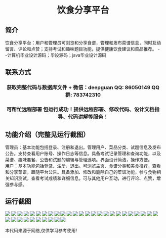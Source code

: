 <p><h1 align="center">饮食分享平台</h1></p>

## 简介
饮食分享平台：用户和管理员可浏览和分享食谱，管理和发布菜谱信息，同时互动留言、评论和点赞；支持考试和趣味题目功能，提供健康饮食建议和菜品推荐。    --计算机毕业设计源码；毕设源码；java毕业设计源码


## 联系方式
<p><h3 align="center">获取完整代码与数据库文件 + 微信：deepguan QQ: 86050149 QQ群: 783742310</h3></p>
<p><h3 align="center">可帮忙远程部署 包运行成功！提供远程部署、修改代码、设计文档指导、代码讲解等服务！</h3></p>

## 功能介绍（完整见运行截图）
管理员：基本功能包括登录、注册和退出。管理用户、菜品分类、试题信息及发布公告。支持查看用户账号、操作日志等信息。具备考试记录管理和查询功能，以及菜谱、趣味套餐、公告和试题的编辑与管理选项。界面设计简洁，操作方便。  
用户：基本功能包括登录、注册、退出。可浏览主页、食谱分类和美食推荐，查看和分享菜谱，跟随平台公告。具备添加、修改和删除自己的菜谱功能。参与食物相关知识测试，查看考试成绩和详细信息。可与其他用户互动，进行评论、点赞，增强参与感。


## 运行截图
![](https://bs-1329754181.cos.ap-shanghai.myqcloud.com/spring/dietSharePlatform/img/001.jpg)
![](https://bs-1329754181.cos.ap-shanghai.myqcloud.com/spring/dietSharePlatform/img/002.jpg)
![](https://bs-1329754181.cos.ap-shanghai.myqcloud.com/spring/dietSharePlatform/img/003.jpg)
![](https://bs-1329754181.cos.ap-shanghai.myqcloud.com/spring/dietSharePlatform/img/004.jpg)
![](https://bs-1329754181.cos.ap-shanghai.myqcloud.com/spring/dietSharePlatform/img/005.jpg)
![](https://bs-1329754181.cos.ap-shanghai.myqcloud.com/spring/dietSharePlatform/img/006.jpg)
![](https://bs-1329754181.cos.ap-shanghai.myqcloud.com/spring/dietSharePlatform/img/007.jpg)
![](https://bs-1329754181.cos.ap-shanghai.myqcloud.com/spring/dietSharePlatform/img/008.jpg)
![](https://bs-1329754181.cos.ap-shanghai.myqcloud.com/spring/dietSharePlatform/img/009.jpg)
![](https://bs-1329754181.cos.ap-shanghai.myqcloud.com/spring/dietSharePlatform/img/010.jpg)
![](https://bs-1329754181.cos.ap-shanghai.myqcloud.com/spring/dietSharePlatform/img/011.jpg)
![](https://bs-1329754181.cos.ap-shanghai.myqcloud.com/spring/dietSharePlatform/img/012.jpg)
![](https://bs-1329754181.cos.ap-shanghai.myqcloud.com/spring/dietSharePlatform/img/013.jpg)
![](https://bs-1329754181.cos.ap-shanghai.myqcloud.com/spring/dietSharePlatform/img/014.jpg)
![](https://bs-1329754181.cos.ap-shanghai.myqcloud.com/spring/dietSharePlatform/img/015.jpg)
![](https://bs-1329754181.cos.ap-shanghai.myqcloud.com/spring/dietSharePlatform/img/016.jpg)
![](https://bs-1329754181.cos.ap-shanghai.myqcloud.com/spring/dietSharePlatform/img/017.jpg)
![](https://bs-1329754181.cos.ap-shanghai.myqcloud.com/spring/dietSharePlatform/img/018.jpg)
![](https://bs-1329754181.cos.ap-shanghai.myqcloud.com/spring/dietSharePlatform/img/019.jpg)
![](https://bs-1329754181.cos.ap-shanghai.myqcloud.com/spring/dietSharePlatform/img/020.jpg)
![](https://bs-1329754181.cos.ap-shanghai.myqcloud.com/spring/dietSharePlatform/img/021.jpg)
![](https://bs-1329754181.cos.ap-shanghai.myqcloud.com/spring/dietSharePlatform/img/022.jpg)
![](https://bs-1329754181.cos.ap-shanghai.myqcloud.com/spring/dietSharePlatform/img/023.jpg)
![](https://bs-1329754181.cos.ap-shanghai.myqcloud.com/spring/dietSharePlatform/img/024.jpg)
![](https://bs-1329754181.cos.ap-shanghai.myqcloud.com/spring/dietSharePlatform/img/025.jpg)
![](https://bs-1329754181.cos.ap-shanghai.myqcloud.com/spring/dietSharePlatform/img/026.jpg)
![](https://bs-1329754181.cos.ap-shanghai.myqcloud.com/spring/dietSharePlatform/img/027.jpg)
![](https://bs-1329754181.cos.ap-shanghai.myqcloud.com/spring/dietSharePlatform/img/028.jpg)
![](https://bs-1329754181.cos.ap-shanghai.myqcloud.com/spring/dietSharePlatform/img/029.jpg)
![](https://bs-1329754181.cos.ap-shanghai.myqcloud.com/spring/dietSharePlatform/img/030.jpg)
![](https://bs-1329754181.cos.ap-shanghai.myqcloud.com/spring/dietSharePlatform/img/031.jpg)
![](https://bs-1329754181.cos.ap-shanghai.myqcloud.com/spring/dietSharePlatform/img/032.jpg)
![](https://bs-1329754181.cos.ap-shanghai.myqcloud.com/spring/dietSharePlatform/img/033.jpg)
![](https://bs-1329754181.cos.ap-shanghai.myqcloud.com/spring/dietSharePlatform/img/034.jpg)
![](https://bs-1329754181.cos.ap-shanghai.myqcloud.com/spring/dietSharePlatform/img/035.jpg)

<p>本代码来源于网络,仅供学习参考使用!</p>
